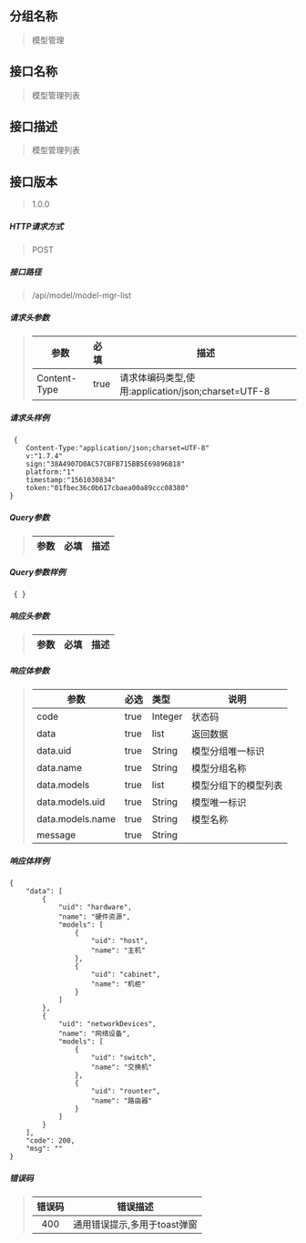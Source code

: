 ## 分组名称
> 模型管理

## 接口名称
> 模型管理列表

## 接口描述
> 模型管理列表

## 接口版本

> 1.0.0

##### HTTP请求方式

> POST

##### 接口路径
> /api/model/model-mgr-list

##### 请求头参数
> | 参数       | 必填 | 描述            |
> | ---------- | :--- |  --------------- |
> | Content-Type |true|请求体编码类型,使用:application/json;charset=UTF-8|

##### 请求头样例
```
 {
    Content-Type:"application/json;charset=UTF-8"
    v:"1.7.4"
    sign:"38A4907D0AC57CBFB715BB5E69896B18"
    platform:"1"
    timestamp:"1561030834"
    token:"01fbec36c0b617cbaea00a89ccc08380"
}
```

##### Query参数
> | 参数       | 必填 | 描述            |
> | ---------- | :--- |  --------------- |

##### Query参数样例
```
 { } 
```

##### 响应头参数
> | 参数       | 必填 | 描述            |
> | ---------- | :--- |  --------------- |

##### 响应体参数
> | 参数       | 必选 | 类型 | 说明            |
> | ---------- | :--- | :--- | --------------- |
> | code |true|Integer|状态码|
> | data |true|list|返回数据|
> | data.uid |true|String|模型分组唯一标识|
> | data.name |true|String|模型分组名称|
> | data.models |true|list|模型分组下的模型列表|
> | data.models.uid |true|String|模型唯一标识|
> | data.models.name |true|String|模型名称|
> | message |true|String| |


##### 响应体样例
```
{
    "data": [
        {
            "uid": "hardware",
            "name": "硬件资源",
            "models": [
                {
                    "uid": "host",
                    "name": "主机"
                },
                {
                    "uid": "cabinet",
                    "name": "机柜"
                }
            ]
        },
        {
            "uid": "networkDevices",
            "name": "网络设备",
            "models": [
                {
                    "uid": "switch",
                    "name": "交换机"
                },
                {
                    "uid": "rounter",
                    "name": "路由器"
                }
            ]
        }
    ],
    "code": 200,
    "msg": ""
}
```
##### 错误码
> | 错误码      |错误描述|
> | :----------: | :---------------: |
> | 400 |通用错误提示,多用于toast弹窗|